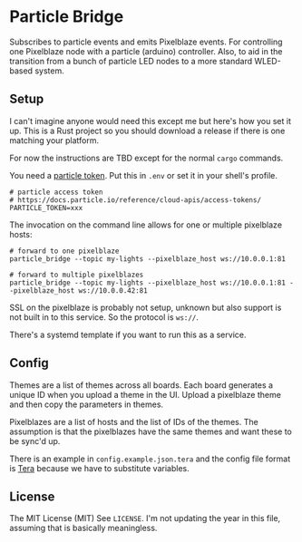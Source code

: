 # Particle Bridge

Subscribes to particle events and emits Pixelblaze events.  For controlling one Pixelblaze node with a particle (arduino) controller.  Also, to aid in the transition from a bunch of particle LED nodes to a more standard WLED-based system.


## Setup

I can't imagine anyone would need this except me but here's how you set it up.  This is a Rust project so you should download a release if there is one matching your platform.

For now the instructions are TBD except for the normal `cargo` commands.

You need a [particle token](https://docs.particle.io/reference/cloud-apis/access-tokens/).  Put this in `.env` or set it in your shell's profile.

```
# particle access token
# https://docs.particle.io/reference/cloud-apis/access-tokens/
PARTICLE_TOKEN=xxx
```

The invocation on the command line allows for one or multiple pixelblaze hosts:
```
# forward to one pixelblaze
particle_bridge --topic my-lights --pixelblaze_host ws://10.0.0.1:81

# forward to multiple pixelblazes
particle_bridge --topic my-lights --pixelblaze_host ws://10.0.0.1:81 --pixelblaze_host ws://10.0.0.42:81
```

SSL on the pixelblaze is probably not setup, unknown but also support is not built in to this service.  So the protocol is `ws://`.

There's a systemd template if you want to run this as a service.


## Config

Themes are a list of themes across all boards.  Each board generates a unique ID when you upload a theme in the UI.  Upload a pixelblaze theme and then copy the parameters in themes.

Pixelblazes are a list of hosts and the list of IDs of the themes. The assumption is that the pixelblazes have the same themes and want these to be sync'd up.

There is an example in `config.example.json.tera` and the config file format is [Tera](https://tera.netlify.app/) because we have to substitute variables.


## License

The MIT License (MIT)
See `LICENSE`.  I'm not updating the year in this file, assuming that is basically meaningless.
